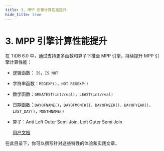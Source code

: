 ```yaml
---
title: 3. MPP 引擎计算性能提升
hide_title: true
---
```


# 3. MPP 引擎计算性能提升

在 TiDB 6.0 中，通过支持更多函数和算子下推至 MPP 引擎，持续提升 MPP 引擎计算性能：

- 逻辑函数： `IS`，`IS NOT`

- 字符串函数：`REGEXP()`，`NOT REGEXP()`

- 数学函数：`GREATEST(int/real)`，`LEAST(int/real)`

- 日期函数：`DAYOFNAME()`，`DAYOFMONTH()`，`DAYOFWEEK()`，`DAYOFYEAR()`，`LAST_DAY()`，`MONTHNAME()`

- 算子：Anti Left Outer Semi Join, Left Outer Semi Join

  [用户文档](https://docs.pingcap.com/zh/tidb/v6.0/use-tiflash#tiflash-支持的计算下推)



在此目录下，你可以撰写针对这些特性的体验和实践文章。
